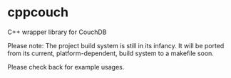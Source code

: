 # cppcouch
C++ wrapper library for CouchDB

Please note: The project build system is still in its infancy. It will be ported from its current, platform-dependent, build system to a makefile soon.

Please check back for example usages.
